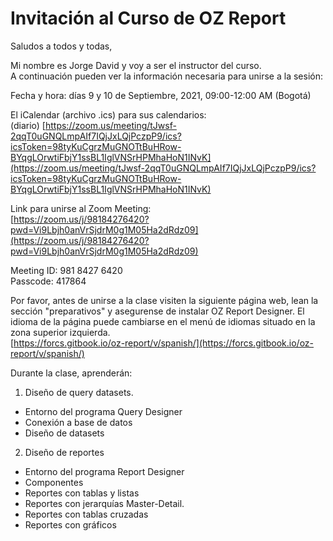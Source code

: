 # Invitación al Curso de OZ Report

 Saludos a todos y todas,  
  
Mi nombre es Jorge David y voy a ser el instructor del curso.  
A continuación pueden ver la información necesaria para unirse a la sesión:  
  
Fecha y hora:  días 9 y 10 de Septiembre, 2021, 09:00-12:00 AM \(Bogotá\)  
  
El iCalendar \(archivo .ics\) para sus calendarios:  
\(diario\) [https://zoom.us/meeting/tJwsf-2qqT0uGNQLmpAIf7IQjJxLQjPczpP9/ics?icsToken=98tyKuCgrzMuGNOTtBuHRow-BYqgLOrwtiFbjY1ssBL1IglVNSrHPMhaHoN1INvK](https://zoom.us/meeting/tJwsf-2qqT0uGNQLmpAIf7IQjJxLQjPczpP9/ics?icsToken=98tyKuCgrzMuGNOTtBuHRow-BYqgLOrwtiFbjY1ssBL1IglVNSrHPMhaHoN1INvK)  
  
Link para unirse al Zoom Meeting:  
[https://zoom.us/j/98184276420?pwd=Vi9Lbjh0anVrSjdrM0g1M05Ha2dRdz09](https://zoom.us/j/98184276420?pwd=Vi9Lbjh0anVrSjdrM0g1M05Ha2dRdz09)  
  
Meeting ID: 981 8427 6420  
Passcode: 417864  
  
Por favor, antes de unirse a la clase visiten la siguiente página web, lean la sección "preparativos" y asegurense de instalar OZ Report Designer. El idioma de la página puede cambiarse en el menú de idiomas situado en la zona superior izquierda.  
[https://forcs.gitbook.io/oz-report/v/spanish/](https://forcs.gitbook.io/oz-report/v/spanish/)  
  
Durante la clase, aprenderán:  
  
1. Diseño de query datasets.  
- Entorno del programa Query Designer  
- Conexión a base de datos  
- Diseño de datasets  
  
2.  Diseño de reportes  
- Entorno del programa Report Designer  
- Componentes  
- Reportes con tablas y listas  
- Reportes con jerarquías Master-Detail.  
- Reportes con tablas cruzadas  
- Reportes con gráficos

